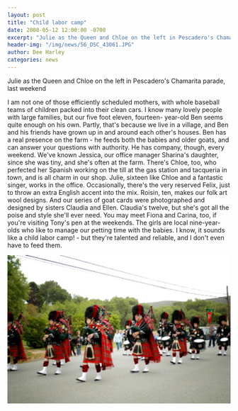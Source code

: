 ```yaml
---
layout: post
title: "Child labor camp"
date: 2008-05-12 12:00:00 -0700
excerpt: "Julie as the Queen and Chloe on the left in Pescadero's Chamarita parade, last weekend ..."
header-img: "/img/news/56_DSC_43061.JPG"
author: Dee Harley
categories: news
---
```

Julie as the Queen and Chloe on the left in Pescadero's Chamarita
parade, last weekend

I am not one of those efficiently scheduled mothers, with whole
baseball teams of children packed into their clean cars. I know many
lovely people with large families, but our five foot eleven, fourteen-
year-old Ben seems quite enough on his own. Partly, that's because we
live in a village, and Ben and his friends have grown up in and around
each other's houses. Ben has a real presence on the farm - he feeds
both the babies and older goats, and can answer your questions with
authority. He has company, though, every weekend. We've known Jessica,
our office manager Sharina's daughter, since she was tiny, and she's
often at the farm. There's Chloe, too, who perfected her Spanish
working on the till at the gas station and tacqueria in town, and is
all charm in our shop. Julie, sixteen like Chloe and a fantastic
singer, works in the office. Occasionally, there's the very reserved
Felix, just to throw an extra English accent into the mix. Roisin,
ten, makes our folk art wool designs. And our series of goat cards
were photographed and designed by sisters Claudia and Ellen. Claudia's
twelve, but she's got all the poise and style she'll ever need. You
may meet Fiona and Carina, too, if you're visiting Tony's pen at the
weekends. The girls are local nine-year-olds who like to manage our
petting time with the babies. I know, it sounds like a child labor
camp! - but they're talented and reliable, and I don't even have to
feed them.

![image](/img/news/56_DSC_43061.JPG)

